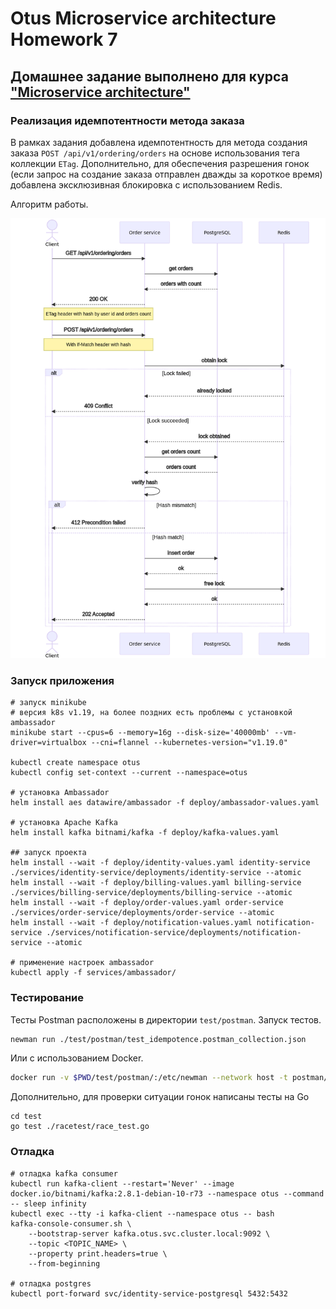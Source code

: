 # Otus Microservice architecture Homework 7

## Домашнее задание выполнено для курса ["Microservice architecture"](https://otus.ru/lessons/microservice-architecture/)

### Реализация идемпотентности метода заказа

В рамках задания добавлена идемпотентность для метода создания заказа `POST /api/v1/ordering/orders` на основе использования тега коллекции `ETag`. Дополнительно, для обеспечения разрешения гонок (если запрос на создание заказа отправлен дважды за короткое время) добавлена эксклюзивная блокировка с использованием Redis.

Алгоритм работы.

[![Алгоритм идемпотентности](docs/idempotence.png)](https://mermaid.live/view/#pako:eNqNVE1vwjAM_StWziAY2mU9IE0MbdM-YGPSLr1kidtaaxOWpEwI8d-XklZrYcByqGL72c96drNhQktkEbP4VaISeEM8NbyIFfjDhdMGJjmhcsETvsHTH49nRqIBi2ZFAiO4nb7BgC9psLoY6CpEKg0XGxI7eJ8_19alBhcvjxGk6KCN_Y31D5kCEL7JZSB02bTXre_TQqcRjIZDmD0E0LN2CHrlgR14Dxrw9I2nkCGvgjuGjNsMPtZQeiiQBK5k00GL_Jgq89nijCxnO3qvurhP-k_cieygtb-1fUVJ1iv14TgpyLX4rIeaO3j0FiSccpTBWZ1dwh9a89x4wvWuRBt_VOzL4RVMtEpyErU0mFsMpLYUAlH-h7fiq9s_Tntsh9qD-e827aXsE-0l-XFRsm4NoBH3rtqWgmxRDes3dFqyixHMDQqtJDnS6mA4OwVD5XNlu5KQ8v5alW7WaUk-T1PU25UYxNZunRvp6aqd_3UE135Tlq4jgqoNf2E9VqApOEn_em0qd8xchgXGLPJXiQkvcxezWG09tFxK7nDqxdWGRc6U2GO8dHqxVqKxA6Z-AINz-wM_mKf0)

### Запуск приложения

```shell
# запуск minikube
# версия k8s v1.19, на более поздних есть проблемы с установкой ambassador
minikube start --cpus=6 --memory=16g --disk-size='40000mb' --vm-driver=virtualbox --cni=flannel --kubernetes-version="v1.19.0"

kubectl create namespace otus
kubectl config set-context --current --namespace=otus

# установка Ambassador
helm install aes datawire/ambassador -f deploy/ambassador-values.yaml

# установка Apache Kafka
helm install kafka bitnami/kafka -f deploy/kafka-values.yaml

## запуск проекта
helm install --wait -f deploy/identity-values.yaml identity-service ./services/identity-service/deployments/identity-service --atomic
helm install --wait -f deploy/billing-values.yaml billing-service ./services/billing-service/deployments/billing-service --atomic
helm install --wait -f deploy/order-values.yaml order-service ./services/order-service/deployments/order-service --atomic
helm install --wait -f deploy/notification-values.yaml notification-service ./services/notification-service/deployments/notification-service --atomic

# применение настроек ambassador
kubectl apply -f services/ambassador/
```

### Тестирование

Тесты Postman расположены в директории `test/postman`. Запуск тестов.

```bash
newman run ./test/postman/test_idempotence.postman_collection.json
```

Или с использованием Docker.

```bash
docker run -v $PWD/test/postman/:/etc/newman --network host -t postman/newman:alpine run test_idempotence.postman_collection.json
```

Дополнительно, для проверки ситуации гонок написаны тесты на Go

```shell
cd test
go test ./racetest/race_test.go
```

### Отладка

```shell
# отладка kafka consumer
kubectl run kafka-client --restart='Never' --image docker.io/bitnami/kafka:2.8.1-debian-10-r73 --namespace otus --command -- sleep infinity
kubectl exec --tty -i kafka-client --namespace otus -- bash
kafka-console-consumer.sh \
    --bootstrap-server kafka.otus.svc.cluster.local:9092 \
    --topic <TOPIC_NAME> \
    --property print.headers=true \
    --from-beginning
    
# отладка postgres
kubectl port-forward svc/identity-service-postgresql 5432:5432
```
